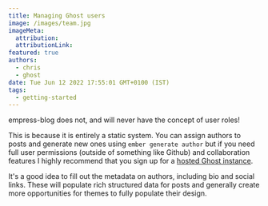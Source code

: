 ```yaml
---
title: Managing Ghost users
image: /images/team.jpg
imageMeta:
  attribution:
  attributionLink:
featured: true
authors:
  - chris
  - ghost
date: Tue Jun 12 2022 17:55:01 GMT+0100 (IST)
tags:
  - getting-started
---
```


empress-blog does not, and will never have the concept of user roles!

This is because it is entirely a static system. You can assign authors to posts and generate new ones using `ember generate author` but if you need full user permissions (outside of something like Github) and collaboration features I highly recommend that you sign up for a [hosted Ghost instance](https://ghost.org/).


It's a good idea to fill out the metadata on authors, including bio and social links. These will populate rich structured data for posts and generally create more opportunities for themes to fully populate their design.
